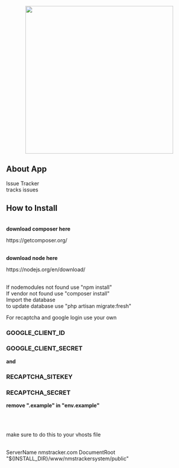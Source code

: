 <p align="center"><img src="https://res.cloudinary.com/dtfbvvkyp/image/upload/v1566331377/laravel-logolockup-cmyk-red.svg" width="400"></p>

## About App
Issue Tracker 
<br>
tracks issues
## How to Install
<br>
<strong>download composer here</strong>
<p>https://getcomposer.org/</p>
<br>
<strong>download node here</strong>
<p>https://nodejs.org/en/download/</p>
<br>
If nodemodules not found use "npm install"
<br>
If vendor not found use "composer install"
<br>
Import the database
<br>
to update database use "php artisan migrate:fresh"
<br>
<p>For recaptcha and google login use your own </p>
<h3>GOOGLE_CLIENT_ID</h3>
<h3>GOOGLE_CLIENT_SECRET</h3>
<p><strong>and</strong> </p>
<h3>RECAPTCHA_SITEKEY</h3>
<h3>RECAPTCHA_SECRET</h3>
<p><strong>remove ".example" in "env.example"</strong></p>
<br><br>
<p>make sure to do this to your vhosts file</p>
<br>
<VirtualHost *:80>
  ServerName nmstracker.com
  DocumentRoot "${INSTALL_DIR}/www/nmstrackersystem/public"
</VirtualHost>
